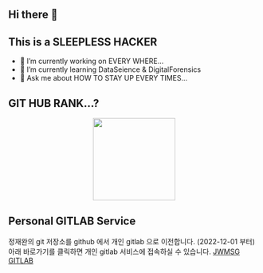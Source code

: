 ## Hi there 👋
## This is a SLEEPLESS HACKER

- 🔭 I’m currently working on EVERY WHERE...
- 🌱 I’m currently learning DataSeience & DigitalForensics
- 💬 Ask me about HOW TO STAY UP EVERY TIMES...

## GIT HUB RANK...?
<p align="center">
  <a href="https://github.com/jwmsg0525">
    <img
      align="center"
      height="165"
      src="https://github-readme-stats.vercel.app/api?username=jwmsg0525&count_private=true&show_icons=true&custom_title=Grass%20farming%20record&theme=radical"
    />
  </a>
</p>

## Personal GITLAB Service
정재완의 git 저장소를 github 에서 개인 gitlab 으로 이전합니다. (2022-12-01 부터)
아래 바로가기를 클릭하면 개인 gitlab 서비스에 접속하실 수 있습니다.
[JWMSG GITLAB](https://git.jwmsg.me)
